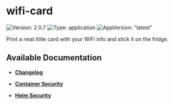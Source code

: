 # wifi-card

![Version: 2.0.7](https://img.shields.io/badge/Version-2.0.7-informational?style=flat-square) ![Type: application](https://img.shields.io/badge/Type-application-informational?style=flat-square) ![AppVersion: "latest"](https://img.shields.io/badge/AppVersion-"latest"-informational?style=flat-square)

Print a neat little card with your WiFi info and stick it on the fridge.

## Available Documentation

- [**Changelog**](CHANGELOG)

- [**Container Security**](container-security)

- [**Helm Security**](helm-security)

